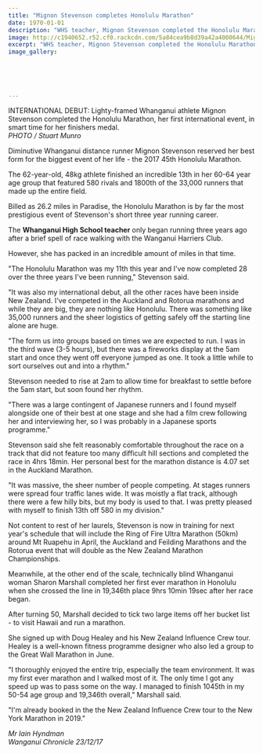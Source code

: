 ```yaml
---
title: "Mignon Stevenson completes Honolulu Marathon"
date: 1970-01-01
description: "WHS teacher, Mignon Stevenson completed the Honolulu Marathon, her first international event, in smart time for her finishers medal..."
image: http://c1940652.r52.cf0.rackcdn.com/5a84cea9b8d39a42a4000644/Mignon-honolulu-marathon-23-dec-2017.jpg
excerpt: "WHS teacher, Mignon Stevenson completed the Honolulu Marathon, her first international event, in smart time for her finishers medal."
image_gallery:
    
    
    
    
    
---
```


<p><span>INTERNATIONAL DEBUT: Lighty-framed Whanganui athlete Mignon Stevenson completed the Honolulu Marathon, her first international event, in smart time for her finishers medal. <br /><em>PHOTO / Stuart Munro</em></span></p>
<p class="element element-paragraph">Diminutive Whanganui distance runner Mignon Stevenson reserved her best form for the biggest event of her life - the 2017 45th Honolulu Marathon.</p>
<p class="element element-paragraph">The 62-year-old, 48kg athlete finished an incredible 13th in her 60-64 year age group that featured 580 rivals and 1800th of the 33,000 runners that made up the entire field.</p>
<p class="element element-paragraph">Billed as 26.2 miles in Paradise, the Honolulu Marathon is by far the most prestigious event of Stevenson's short three year running career.</p>
<p class="element element-paragraph">The <strong>Whanganui High School teacher</strong> only began running three years ago after a brief spell of race walking with the Wanganui Harriers Club.</p>
<p class="element element-paragraph">However, she has packed in an incredible amount of miles in that time.</p>
<p class="element element-paragraph">"The Honolulu Marathon was my 11th this year and I've now completed 28 over the three years I've been running," Stevenson said.</p>
<p class="element element-paragraph">"It was also my international debut, all the other races have been inside New Zealand. I've competed in the Auckland and Rotorua marathons and while they are big, they are nothing like Honolulu. There was something like 35,000 runners and the sheer logistics of getting safely off the starting line alone are huge.</p>
<p class="element element-paragraph">"The form us into groups based on times we are expected to run. I was in the third wave (3-5 hours), but there was a fireworks display at the 5am start and once they went off everyone jumped as one. It took a little while to sort ourselves out and into a rhythm."</p>
<p class="element element-paragraph">Stevenson needed to rise at 2am to allow time for breakfast to settle before the 5am start, but soon found her rhythm.</p>
<p class="element element-paragraph">"There was a large contingent of Japanese runners and I found myself alongside one of their best at one stage and she had a film crew following her and interviewing her, so I was probably in a Japanese sports programme."</p>
<p class="element element-paragraph">Stevenson said she felt reasonably comfortable throughout the race on a track that did not feature too many difficult hill sections and completed the race in 4hrs 18min. Her personal best for the marathon distance is 4.07 set in the Auckland Marathon.</p>
<p class="element element-paragraph">"It was massive, the sheer number of people competing. At stages runners were spread four traffic lanes wide. It was moistly a flat track, although there were a few hilly bits, but my body is used to that. I was pretty pleased with myself to finish 13th off 580 in my division."</p>
<p class="element element-paragraph">Not content to rest of her laurels, Stevenson is now in training for next year's schedule that will include the Ring of Fire Ultra Marathon (50km) around Mt Ruapehu in April, the Auckland and Feilding Marathons and the Rotorua event that will double as the New Zealand Marathon Championships.</p>
<p class="element element-paragraph"><span>Meanwhile, at the other end of the scale, technically blind Whanganui woman Sharon Marshall completed her first ever marathon in Honolulu when she crossed the line in 19,346th place 9hrs 10min 19sec after her race began.</span></p>
<p class="element element-paragraph">After turning 50, Marshall decided to tick two large items off her bucket list - to visit Hawaii and run a marathon.</p>
<p class="element element-paragraph">She signed up with Doug Healey and his New Zealand Influence Crew tour. Healey is a well-known fitness programme designer who also led a group to the Great Wall Marathon in June.</p>
<p class="element element-paragraph">"I thoroughly enjoyed the entire trip, especially the team environment. It was my first ever marathon and I walked most of it. The only time I got any speed up was to pass some on the way. I managed to finish 1045th in my 50-54 age group and 19,346th overall," Marshall said.</p>
<p class="element element-paragraph">"I'm already booked in the the New Zealand Influence Crew tour to the New York Marathon in 2019."</p>
<p><em>Mr Iain Hyndman</em><br /><em>Wanganui Chronicle 23/12/17</em></p>


